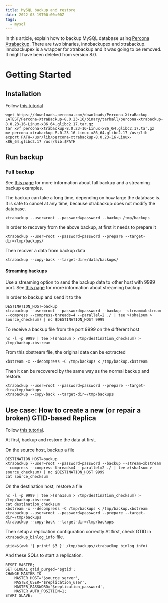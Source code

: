 ```yaml
---
title: MySQL backup and restore
date: 2022-03-19T00:00:00Z
tags:
  - mysql
---
```


In this article, explain how to backup MySQL database using [Percona Xtrabackup](https://www.percona.com/doc/percona-xtrabackup/8.0/index.html).
There are two binaries, innobackupex and xtrabackup.
innobackupex is a wrapper for xtrabackup and it was going to be removed. It might have been deleted from version 8.0.


Getting Started
===

Installation
---

Follow [this tutorial](https://www.percona.com/doc/percona-xtrabackup/8.0/installation.html)

```
wget https://downloads.percona.com/downloads/Percona-XtraBackup-LATEST/Percona-XtraBackup-8.0.23-16/binary/tarball/percona-xtrabackup-8.0.23-16-Linux-x86_64.glibc2.17.tar.gz
tar xvf percona-xtrabackup-8.0.23-16-Linux-x86_64.glibc2.17.tar.gz
mv percona-xtrabackup-8.0.23-16-Linux-x86_64.glibc2.17 /usr/lib
export PATH=/usr/lib/percona-xtrabackup-8.0.23-16-Linux-x86_64.glibc2.17 /usr/lib:$PATH
```

Run backup
---

### Full backup
See [this page](https://www.percona.com/doc/percona-xtrabackup/8.0/backup_scenarios/full_backup.html) for more information about full backup and a streaming backup examples.

The backup can take a long time, depending on how large the database is.
It is safe to cancel at any time, because xtrabackup does not modify the database.
```
xtrabackup --user=root --password=password --backup /tmp/backups
```

In order to recovery from the above backup, at first it needs to prepare it
```
xtrabackup --user=root --password=password --prepare --target-dir=/tmp/backups/
```

Then recover a data from backup data
```
xtrabackup --copy-back --target-dir=/data/backups/
```

#### Streaming backups
Use a streaming option to send the backup data to other host with 9999 port.
See [this page](https://www.percona.com/doc/percona-xtrabackup/LATEST/xtrabackup_bin/backup.streaming.html) for more information about streaming backup.

In order to backup and send it to the
```
DESTINATION_HOST=backup
xtrabackup --user=root --password=password --backup --stream=xbstream --compress --compress-threads=4 --parallel=2 ./ | tee >(sha1sum > source_checksum) | nc $DESTINATION_HOST 9999
```

To receive a backup file from the port 9999 on the different host
```
nc -l -p 9999 | tee >(sha1sum > /tmp/destination_checksum) > /tmp/backup.xbstream
```

From this xbstream file, the original data can be extracted
```
xbstream -x --decompress -C /tmp/backups < /tmp/backup.xbstream
```

Then it can be recovered by the same way as the normal backup and restore.
```
xtrabackup --user=root --password=password --prepare --target-dir=/tmp/backups
xtrabackup --copy-back --target-dir=/tmp/backups
```



Use case: How to create a new (or repair a broken) GTID-based Replica
---

Follow [this tutorial](https://www.percona.com/doc/percona-xtrabackup/8.0/howtos/recipes_ibkx_gtid.html).

At first, backup and restore the data at first.

On the source host, backup a file
```
DESTINATION_HOST=backup
xtrabackup --user=root --password=password --backup --stream=xbstream --compress --compress-threads=4 --parallel=2 ./ | tee >(sha1sum > source_checksum) | nc $DESTINATION_HOST 9999
cat source_checksum
```

On the destination host, restore a file
```
nc -l -p 9999 | tee >(sha1sum > /tmp/destination_checksum) > /tmp/backup.xbstream
cat destination_checksum
xbstream -x --decompress -C /tmp/backups < /tmp/backup.xbstream
xtrabackup --user=root --password=password --prepare --target-dir=/tmp/backups
xtrabackup --copy-back --target-dir=/tmp/backups
```

Then setup a replication configuration correctly
At first, check GTID in `xtrabackup_binlog_info` file.

```
gtid=$(awk '{ printf $3 }' /tmp/backups/xtrabackup_binlog_info)
```

And these SQLs to start a replication.
```
RESET MASTER;
SET GLOBAL gtid_purged='$gtid';
CHANGE MASTER TO
    MASTER_HOST='$source_server',
    MASTER_USER='$replication_user',
    MASTER_PASSWORD='$replication_password',
    MASTER_AUTO_POSITION=1;
START SLAVE;
```

